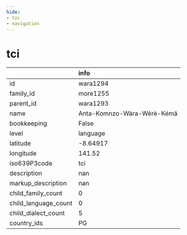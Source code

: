 ```yaml
---
hide:
- toc
- navigation
---
```

# tci
|                      | info                       |
|:---------------------|:---------------------------|
| id                   | wara1294                   |
| family_id            | more1255                   |
| parent_id            | wara1293                   |
| name                 | Anta-Komnzo-Wára-Wérè-Kémä |
| bookkeeping          | False                      |
| level                | language                   |
| latitude             | -8.64917                   |
| longitude            | 141.52                     |
| iso639P3code         | tci                        |
| description          | nan                        |
| markup_description   | nan                        |
| child_family_count   | 0                          |
| child_language_count | 0                          |
| child_dialect_count  | 5                          |
| country_ids          | PG                         |